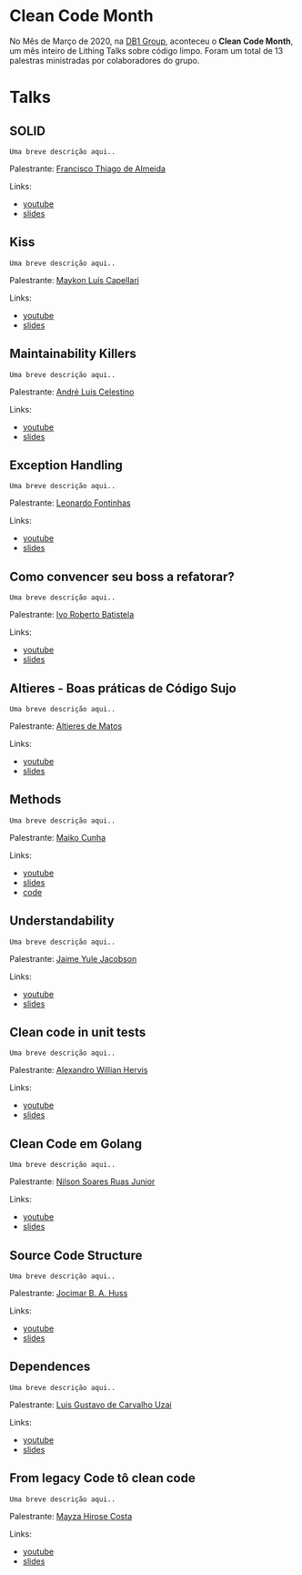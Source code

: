 # Clean Code Month

No Mês de Março de 2020, na [DB1 Group](https://www.db1group.com/), aconteceu o **Clean Code Month**, um mês inteiro de Lithing Talks sobre código limpo. Foram um total de 13 palestras ministradas por colaboradores do grupo.

# Talks

## SOLID

    Uma breve descrição aqui..

Palestrante: [Francisco Thiago de Almeida](linkedin.com/in/ftathiago)

Links:
  - [youtube]()
  - [slides]()

## Kiss

    Uma breve descrição aqui..

Palestrante: [Maykon Luís Capellari](linkedin.com/in/maykoncapellari)  

Links:
  - [youtube]()
  - [slides]()

## Maintainability Killers

    Uma breve descrição aqui..

Palestrante: [André Luis Celestino](linkedin.com/in/andrecelestino)  

Links:
  - [youtube]()
  - [slides]()

## Exception Handling

    Uma breve descrição aqui..

Palestrante: [Leonardo Fontinhas](linkedin.com/in/leonardo-f-189465138)  

Links:
  - [youtube]()
  - [slides]()

## Como convencer seu boss a refatorar?

    Uma breve descrição aqui..

Palestrante: [Ivo Roberto Batistela](https://www.linkedin.com/in/byivo/)  

Links:
  - [youtube]()
  - [slides]()

## Altieres - Boas práticas de Código Sujo

    Uma breve descrição aqui..

Palestrante: [Altieres de Matos](https://www.linkedin.com/in/altitdb/)  

Links:
  - [youtube]()
  - [slides]()

## Methods

    Uma breve descrição aqui..

Palestrante: [Maiko Cunha](https://www.linkedin.com/in/maiko-cunha-354465a7/)  

Links:
  - [youtube]()
  - [slides]()
  - [code](/clean-code-methods-java)

## Understandability

    Uma breve descrição aqui..

Palestrante: [Jaime Yule Jacobson](https://www.linkedin.com/in/jaime-yule-jacobson/)  

Links:
  - [youtube]()
  - [slides]()

## Clean code in unit tests 

    Uma breve descrição aqui..

Palestrante: [Alexandro Willian Hervis](https://www.linkedin.com/in/alexandro-willian-hervis-644300121/)  

Links:
  - [youtube]()
  - [slides]()

## Clean Code em Golang

    Uma breve descrição aqui..

Palestrante: [Nilson Soares Ruas Junior](https://www.linkedin.com/in/nilsonsrjunior/)  

Links:
  - [youtube]()
  - [slides]()

## Source Code Structure

    Uma breve descrição aqui..

Palestrante: [Jocimar B. A. Huss](https://www.linkedin.com/in/jocimar-b-a-huss-0344843b/)  

Links:
  - [youtube]()
  - [slides]()

## Dependences 

    Uma breve descrição aqui..

Palestrante: [Luis Gustavo de Carvalho Uzai
](https://www.linkedin.com/in/lguzai/)  

Links:
  - [youtube]()
  - [slides]()

## From legacy Code tô clean code

    Uma breve descrição aqui..

Palestrante: [Mayza Hirose Costa](https://www.linkedin.com/in/mayza-hirose-costa/)  

Links:
  - [youtube]()
  - [slides]()

